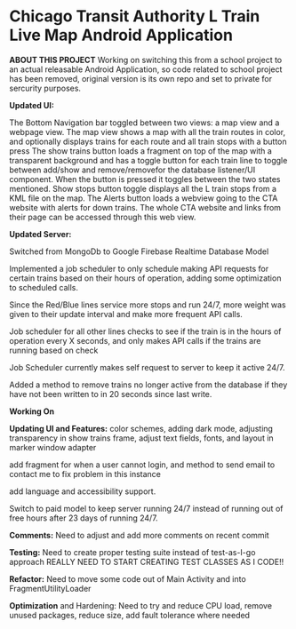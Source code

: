 # Chicago Transit Authority L Train Live Map Android Application


**ABOUT THIS PROJECT**
Working on switching this from a school project to an actual releasable Android Application, 
so code related to school project has been removed, original version is its own repo and set to private for sercurity purposes.

**Updated UI:**

The Bottom Navigation bar toggled between two views: a map view and a webpage view. The map view shows a map with all the train routes in color, and optionally displays trains for each route and all train stops with a button press The show trains button loads a fragment on top of the map with a transparent background and has a toggle button for each train line to toggle between add/show and remove/removefor the database listener/UI component. When the button is pressed it toggles between the two states mentioned. Show stops button toggle displays all the L train stops from a KML file on the map. The Alerts button loads a webview going to the CTA website with alerts for down trains. The whole CTA website and links from their page can be accessed through this web view.

**Updated Server:**

Switched from MongoDb to Google Firebase Realtime Database Model

Implemented a job scheduler to only schedule making API requests for certain trains based on their hours of operation, adding some optimization to scheduled calls.

Since the Red/Blue lines service more stops and run 24/7, more weight was given to their update interval and make more frequent API calls.

Job scheduler for all other lines checks to see if the train is in the hours of operation every X seconds, and only makes API calls if the trains are running based on check

Job Scheduler currently makes self request to server to keep it active 24/7.

Added a method to remove trains no longer active from the database if they have not been written to in 20 seconds since last write.

**Working On**

**Updating UI and Features:** color schemes, adding dark mode, adjusting transparency in show trains frame, adjust text fields, fonts, and layout in marker window adapter

add fragment for when a user cannot login, and method to send email to contact me to fix problem in this instance

add language and accessibility support.

Switch to paid model to keep server running 24/7 instead of running out of free hours after 23 days of running 24/7.

**Comments:** Need to adjust and add more comments on recent commit

**Testing:** Need to create proper testing suite instead of test-as-I-go approach REALLY NEED TO START CREATING TEST CLASSES AS I CODE!!

**Refactor:** Need to move some code out of Main Activity and into FragmentUtilityLoader

**Optimization** and Hardening: Need to try and reduce CPU load, remove unused packages, reduce size, add fault tolerance where needed
